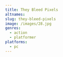 ```yaml
---
title: They Bleed Pixels
altnames:
slug: they-bleed-pixels
image: /images/28.jpg
genres:
  - action
  - platformer
platforms:
  - pc
---
```


